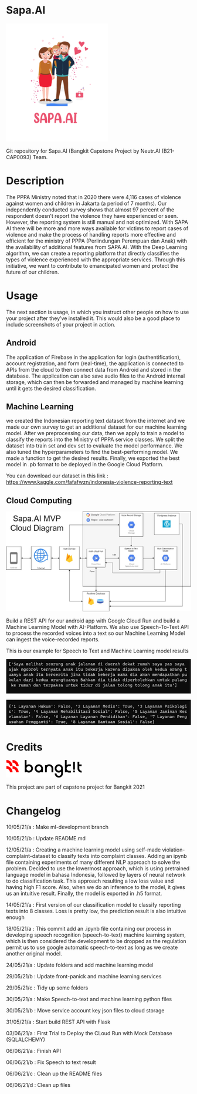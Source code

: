 # Sapa.AI
![Logo Sapa.AI](https://github.com/Hazunanafaru/Sapa.AI/blob/main/images/sapaai.png)

Git repository for Sapa.AI (Bangkit Capstone Project by Neutr.AI (B21-CAP0093) Team.

# Description

The PPPA Ministry noted that in 2020 there were 4,116 cases of violence against women and children in Jakarta (a period of 7 months). Our independently conducted survey shows that almost 97 percent of the respondent doesn’t report the violence they have experienced or seen. However, the reporting system is still manual and not optimized. With SAPA AI there will be more and more ways available for victims to report cases of violence and make the process of handling reports more effective and efficient for the ministry of PPPA (Perlindungan Perempuan dan Anak) with the availability of additional features from SAPA AI. With the Deep Learning algorithm, we can create a reporting platform that directly classifies the types of violence experienced with the appropriate services. Through this initiative, we want to contribute to emancipated women and protect the future of our children.

# Usage

The next section is usage, in which you instruct other people on how to use your project after they’ve installed it. This would also be a good place to include screenshots of your project in action.

## Android
The application of Firebase in the application for  login (authentification), account registration, and form (real-time), the application is connected to APIs from the cloud to then connect data from Android and stored in the database. The application can also save audio files to the Android internal storage, which can then be forwarded and managed by machine learning until it gets the desired classification.

## Machine Learning
we created the Indonesian reporting text dataset from the internet and we made our own survey to get an additional dataset for our machine learning model. After we preprocessing our data, then we apply to train a model to classify the reports into the Ministry of PPPA service classes. We split the dataset into train set and dev set to evaluate the model performance. We also tuned the hyperparameters to find the best-performing model. We made a function to get the desired results. Finally, we exported the best model in .pb format to be deployed in the Google Cloud Platform.

You can download our dataset in this link : https://www.kaggle.com/fafafwzn/indonesia-violence-reporting-text

## Cloud Computing

![Diagram Cloud Computing](https://github.com/Hazunanafaru/Sapa.AI/blob/main/images/mvp_diagram.jpeg)

Build a REST API for our android app with Google Cloud Run and build a Machine Learning Model with AI-Platform. We also use Speech-To-Text API to process the recorded voices into a text so our Machine Learning Model can ingest the voice-recorded reports.

This is our example for Speech to Text and Machine Learning model results

![STT](https://github.com/Hazunanafaru/Sapa.AI/blob/main/images/result_text.png)

![ML](https://github.com/Hazunanafaru/Sapa.AI/blob/main/images/result_services.jpeg)

# Credits

![Bangkit](https://github.com/Hazunanafaru/Sapa.AI/blob/main/images/bangkit.png)

This project are part of capstone project for Bangkit 2021

# Changelog
10/05/21/a : Make ml-development branch

10/05/21/b : Update README.md

12/05/21/a : Creating a machine learning model using self-made violation-complaint-dataset to classify texts into complaint classes. Adding an ipynb file containing experiments of many different NLP approach to solve the problem. Decided to use the lowermost approach, which is using pretrained language model in bahasa Indonesia, followed by layers of neural network to do classification task. This approach resulting a low loss value and having high F1 score. Also, when we do an inference to the model, it gives us an intuitive result. Finally, the model is exported in .h5 format.

14/05/21/a : First version of our classification model to classify reporting texts into 8 classes. Loss is pretty low, the prediction result is also intuitive enough

18/05/21/a : This commit add an .ipynb file containing our process in developing speech recognition (speech-to-text) machine learning system, which is then considered the development to be dropped as the regulation permit us to use google automatic speech-to-text as long as we create another original model.

24/05/21/a : Update folders and add machine learning model

29/05/21/b : Update front-panick and machine learning services

29/05/21/c : Tidy up some folders

30/05/21/a : Make Speech-to-text and machine learning python files

30/05/21/b : Move service account key json files to cloud storage

31/05/21/a : Start build REST API with Flask

03/06/21/a : First Trial to Deploy the CLoud Run with Mock Database (SQLALCHEMY)

06/06/21/a : Finish API

06/06/21/b : Fix Speech to text result

06/06/21/c : Clean up the README files

06/06/21/d : Clean up files

